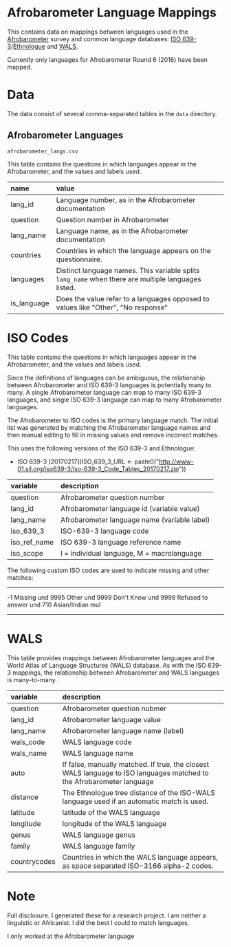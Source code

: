 # Afrobarometer Language Mappings

This contains data on mappings between languages used in the [Afrobarometer](http://www.afrobarometer.org/) survey and common language databases: [ISO 639-3](http://www-01.sil.org/iso639-3/)/[Ethnologue](https://www.ethnologue.com/) and [WALS](http://wals.info/languoid).

Currently only languages for Afrobarometer Round 6 (2016) have been mapped.

# Data

The data consist of several comma-separated tables in the `data` directory.

## Afrobarometer Languages

```
afrobarometer_langs.csv
```

This table contains the questions in which languages appear in the Afrobarometer, and the values and labels used.

|name        |value                                                                                                                                                                  |
|:-----------|:----------------------------------------------------------------------------------------------------------------------------------------------------------------------|
|lang_id     |Language number, as in the Afrobarometer documentation                                                                                                                 |
|question    |Question number in Afrobarometer                                                                                                                                       |
|lang_name   |Language name, as in the Afrobarometer documentation                                                                                                                   |
|countries   |Countries in which the language appears on the questionnaire.                                                                                                          |
|languages   |Distinct language names. This variable splits `lang_name` when there are multiple languages listed.                                                                    |
|is_language |Does the value refer to a languages opposed to values like "Other", "No response"                            

# ISO Codes

This table contains the questions in which languages appear in the Afrobarometer, and the values and labels used.

Since the definitions of languages can be ambiguous, the relationship between Afrobarometer and ISO 639-3 languages is potentially many to many. A single Afrobarometer language can map to many ISO 639-3 languages, and single ISO 639-3 language can map to many Afrobarometer languages.

The Afrobarometer to ISO codes is the primary language match. The initial list was generated by matching the Afrobarometer language names and then manual editing to fill in missing values and remove incorrect matches.

This uses the following versions of the ISO 639-3 and Ethnologue:

- ISO 639-3 [20170217](ISO_639_3_URL <- paste0("http://www-01.sil.org/iso639-3/iso-639-3_Code_Tables_20170217.zip"))

|variable         |description                                        |
|:------------|:--------------------------------------------|
|question     |Afrobarometer question number                |
|lang_id      |Afrobarometer language id (variable value)   |
|lang_name    |Afrobarometer language name (variable label) |
|iso_639_3    |ISO-639-3 language code                      |
|iso_ref_name |ISO 639-3 language reference name            |
|iso_scope    |I = individual language, M = macrolanguage   |

The following custom ISO codes are used to indicate missing and other matches:

----- ----------------- ------
-1    Missing           und
9995  Other             und
9999  Don't Know        und
9998  Refused to answer und
710   Asian/Indian      mul
----- ----------------- ------

# WALS

This table provides mappings between Afrobarometer languages and the World Atlas of Language Structures (WALS) database.
As with the ISO 639-3 mappings, the relationship between Afrobarometer and WALS languages is many-to-many.

|variable        |description                                                                                                                 |
|:------------|:---------------------------------------------------------------------------------------------------------------------|
|question     |Afrobarometer question nubmer                                                                                         |
|lang_id      |Afrobarometer language value                                                                                          |
|lang_name    |Afrobarometer language name (label)                                                                                   |
|wals_code    |WALS language code                                                                                                    |
|wals_name    |WALS language name                                                                                                    |
|auto         |If false, manually matched. If true, the closest WALS language to ISO languages matched to the Afrobarometer language |
|distance     |The Ethnologue tree distance of the ISO-WALS language used if an automatic match is used.                             |
|latitude     |latitude of the WALS language                                                                                         |
|longitude    |longitude of the WALS language                                                                                        |
|genus        |WALS language genus                                                                                                   |
|family       |WALS language family                                                                                                  |
|countrycodes |Countries in which the WALS language appears, as space separated ISO-3166 alpha-2 codes.


# Note

Full disclosure. I generated these for a research project. I am neither a linguistic or Africanist. I did the best I could to match languages.

I only worked at the Afrobarometer language
